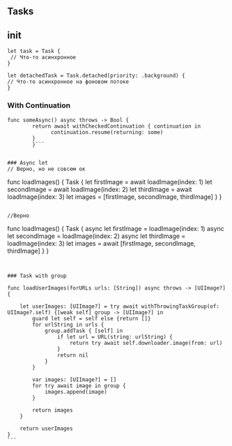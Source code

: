 ## Tasks

## init
```
let task = Task {
 // Что-то асинхронное
}

let detachedTask = Task.detached(priority: .background) {
// Что-то асинхронное на фоновом потоке
}
```

### With Continuation
``` 
func someAsync() async throws -> Bool {
        return await withCheckedContinuation { continuation in
              continuation.resume(returning: some)
        }
        }```
        
        
### Async let 
// Верно, но не совсем ок
```
func loadImages() {
    Task {
        let firstImage = await loadImage(index: 1)
        let secondImage = await loadImage(index: 2)
        let thirdImage = await loadImage(index: 3)
        let images = [firstImage, secondImage, thirdImage]
    }
}
```

//Верно
```
func loadImages() {
    Task {
        async let firstImage = loadImage(index: 1)
        async let secondImage = loadImage(index: 2)
        async let thirdImage = loadImage(index: 3)
        let images = await [firstImage, secondImage, thirdImage]
    }
}
```


### Task with group
```
    func loadUserImages(forURLs urls: [String]) async throws -> [UIImage?] {

        let userImages: [UIImage?] = try await withThrowingTaskGroup(of: UIImage?.self) {[weak self] group -> [UIImage?] in
            guard let self = self else {return []}
            for urlString in urls {
                group.addTask { [self] in
                    if let url = URL(string: urlString) {
                        return try await self.downloader.image(from: url)
                    }
                    return nil
                }
            }

            var images: [UIImage?] = []
            for try await image in group {
                images.append(image)
            }

            return images
        }

        return userImages
    }
    ```
    
